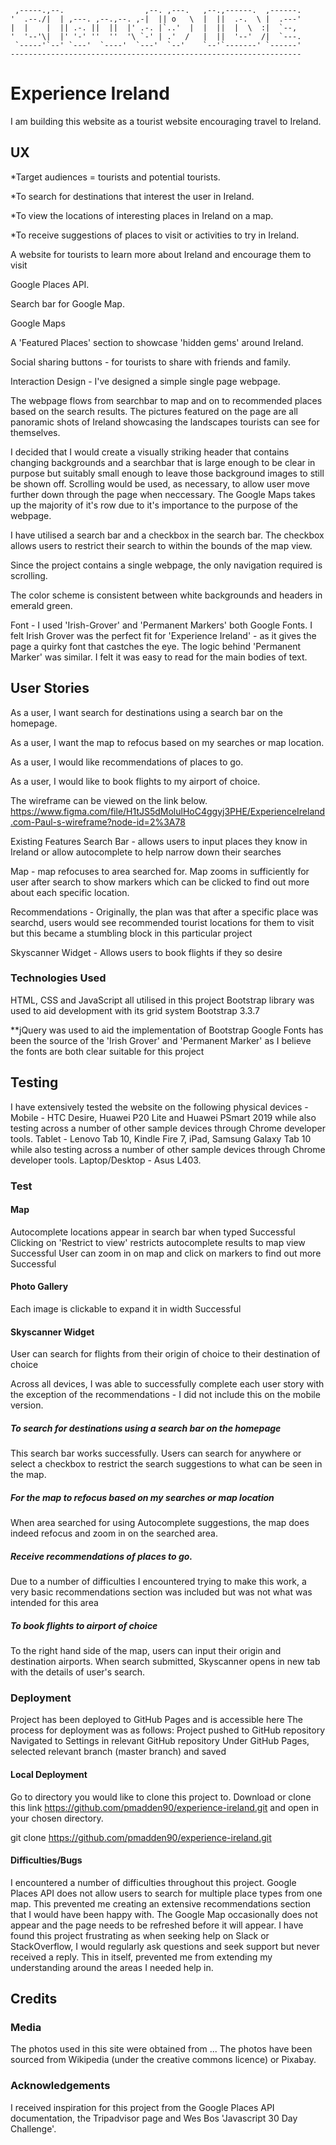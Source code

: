 
     ,-----.,--.                  ,--. ,---.   ,--.,------.  ,------.
    '  .--./|  | ,---. ,--.,--. ,-|  || o   \  |  ||  .-.  \ |  .---'
    |  |    |  || .-. ||  ||  |' .-. |`..'  |  |  ||  |  \  :|  `--, 
    '  '--'\|  |' '-' ''  ''  '\ `-' | .'  /   |  ||  '--'  /|  `---.
     `-----'`--' `---'  `----'  `---'  `--'    `--'`-------' `------'
    ----------------------------------------------------------------- 



# Experience Ireland

I am building this website as a tourist website encouraging travel to Ireland.

## UX
*Target audiences = tourists and potential tourists.

*To search for destinations that interest the user in Ireland.

*To view the locations of interesting places in Ireland on a map.

*To receive suggestions of places to visit or activities to try in Ireland.


A website for tourists to learn more about Ireland and encourage them to visit


Google Places API. 

Search bar for Google Map.

Google Maps

A 'Featured Places' section to showcase 'hidden gems' around Ireland.

Social sharing buttons - for tourists to share with friends and family.


Interaction Design - I've designed a simple single page webpage.

The webpage flows from searchbar to map and on to recommended places based on
the search results. 
The pictures featured on the page are all panoramic shots of Ireland
showcasing the landscapes tourists can see for themselves. 


I decided that I would create a visually striking header that contains changing
backgrounds and a searchbar that is large enough to be clear in purpose but 
suitably small enough to leave those background images to still be shown off.
Scrolling would be used, as necessary, to allow user move further down through
the page when neccessary. 
The Google Maps takes up the majority of it's row due to it's importance to the 
purpose of the webpage.

I have utilised a search bar and a checkbox in the search bar. 
The checkbox allows users to restrict their search to within the bounds of the 
map view.

Since the project contains a single webpage, the only navigation required is 
scrolling. 


The color scheme is consistent between white backgrounds and headers in emerald 
green. 

Font - I used 'Irish-Grover' and 'Permanent Markers' both Google Fonts. I felt Irish Grover was 
the perfect fit for 'Experience Ireland' - as it gives the page a quirky font that
castches the eye.
The logic behind 'Permanent Marker' was similar. 
I felt it was easy to read for the main bodies
of text. 

## User Stories
As a user, I want search for destinations using a search bar on the homepage.

As a user, I want the map to refocus based on my searches or map location.

As a user, I would like recommendations of places to go.

As a user, I would like to book flights to my airport of choice.




The wireframe can be viewed on the link below.
https://www.figma.com/file/H1tJS5dMolulHoC4ggyj3PHE/ExperienceIreland.com-Paul-s-wireframe?node-id=2%3A78



Existing Features
Search Bar - allows users to input places they know in Ireland or allow 
autocomplete to help narrow down their searches


Map - map refocuses to area searched for. Map zooms in sufficiently for user after
search to show markers which can be clicked to find out more about each specific
location.

Recommendations - Originally, the plan was that after a specific place was searchd,
users would see recommended tourist locations for them to visit but this became 
a stumbling block in this particular project

Skyscanner Widget - Allows users to book flights if they so desire





### Technologies Used
HTML, CSS and JavaScript all utilised in this project
Bootstrap library was used to aid development with its grid system
Bootstrap 3.3.7

**jQuery was used to aid the implementation of Bootstrap 
Google Fonts has been the source of the 'Irish Grover' and 'Permanent Marker' as I
believe the fonts are both clear suitable for this project 



## Testing

I have extensively tested the website on the following physical devices - Mobile - 
HTC Desire, Huawei P20 Lite and Huawei PSmart 2019  while also testing across a number of other
sample devices through Chrome developer tools. 
Tablet - Lenovo Tab 10, Kindle Fire 7, iPad, Samsung Galaxy Tab 10 while also 
testing across a number of other sample devices through Chrome developer tools. 
Laptop/Desktop - Asus L403. 

 
### Test
#### Map
Autocomplete locations appear in search bar when typed
Successful
Clicking on 'Restrict to view' restricts autocomplete results to map view
Successful
User can zoom in on map and click on markers to find out more
Successful

#### Photo Gallery
Each image is clickable to expand it in width
Successful

#### Skyscanner Widget
User can search for flights from their origin of choice to their destination of
choice

Across all devices, I was able to successfully complete each user story with the 
exception of the recommendations - I did not include this on the mobile version. 

 
##### To search for destinations using a search bar on the homepage
This search bar works successfully. Users can search for anywhere or select a checkbox
to restrict the search suggestions to what can be seen in the map. 

##### For the map to refocus based on my searches or map location
When area searched for using Autocomplete suggestions, the map does indeed refocus 
and zoom in on the searched area. 

##### Receive recommendations of places to go.
Due to a number of difficulties I encountered trying to make this work, a very basic 
recommendations section was included but was not what was intended for this area

##### To book flights to airport of choice
To the right hand side of the map, users can input their origin and destination
airports. When search submitted, Skyscanner opens in new tab with the details of
user's search. 

### Deployment
Project has been deployed to GitHub Pages and is accessible here The process for
deployment was as follows:
Project pushed to GitHub repository
Navigated to Settings in relevant GitHub repository
Under GitHub Pages, selected relevant branch (master branch) and saved

#### Local Deployment
Go to directory you would like to clone this project to. Download or clone this link
https://github.com/pmadden90/experience-ireland.git and open in your chosen directory.

git clone https://github.com/pmadden90/experience-ireland.git

#### Difficulties/Bugs
I encountered a number of difficulties throughout this project. 
Google Places API does not allow users to search for multiple place types from 
one map. This prevented me creating an extensive recommendations section that I 
would have been happy with. The Google Map occasionally does not appear and the 
page needs to be refreshed before it will appear. 
I have found this project frustrating as when seeking help on Slack or StackOverflow,
I would regularly ask questions and seek support but never received a reply. 
This in itself, prevented me from extending my understanding around the areas I 
needed help in. 





## Credits

### Media

The photos used in this site were obtained from ...
The photos have been sourced from Wikipedia (under the creative commons licence) or 
Pixabay. 

### Acknowledgements
I received inspiration for this project from the Google Places API documentation, 
the Tripadvisor page and Wes Bos 'Javascript 30 Day Challenge'.